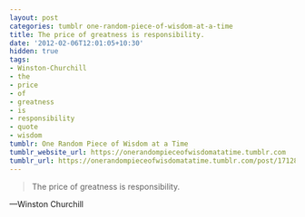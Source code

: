 ```yaml
---
layout: post
categories: tumblr one-random-piece-of-wisdom-at-a-time
title: The price of greatness is responsibility.
date: '2012-02-06T12:01:05+10:30'
hidden: true
tags:
- Winston-Churchill
- the
- price
- of
- greatness
- is
- responsibility
- quote
- wisdom
tumblr: One Random Piece of Wisdom at a Time
tumblr_website_url: https://onerandompieceofwisdomatatime.tumblr.com
tumblr_url: https://onerandompieceofwisdomatatime.tumblr.com/post/17128745878/the-price-of-greatness-is-responsibility
---
```

> The price of greatness is responsibility.

—Winston Churchill
